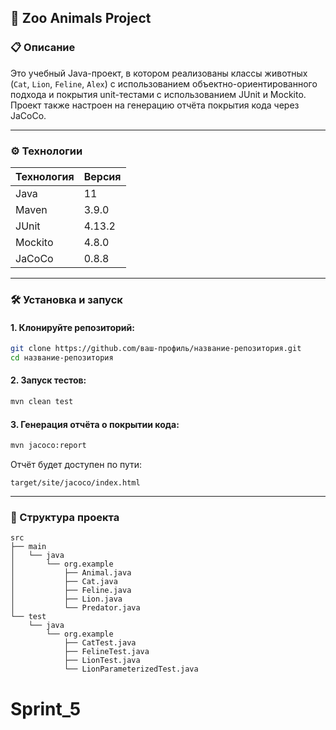 ## 🦁 Zoo Animals Project

### 📋 Описание

Это учебный Java-проект, в котором реализованы классы животных (`Cat`, `Lion`, `Feline`, `Alex`) с использованием объектно-ориентированного подхода и покрытия unit-тестами с использованием JUnit и Mockito. Проект также настроен на генерацию отчёта покрытия кода через JaCoCo.

---

### ⚙️ Технологии

| Технология      | Версия     |
|------------------|------------|
| Java             | 11         |
| Maven            | 3.9.0      |
| JUnit            | 4.13.2     |
| Mockito          | 4.8.0      |
| JaCoCo           | 0.8.8      |

---

### 🛠️ Установка и запуск

#### 1. Клонируйте репозиторий:

```bash
git clone https://github.com/ваш-профиль/название-репозитория.git
cd название-репозитория
```

#### 2. Запуск тестов:

```bash
mvn clean test
```

#### 3. Генерация отчёта о покрытии кода:

```bash
mvn jacoco:report
```

Отчёт будет доступен по пути:
```
target/site/jacoco/index.html
```

---

### 📁 Структура проекта

```
src
├── main
│   └── java
│       └── org.example
│           ├── Animal.java
│           ├── Cat.java
│           ├── Feline.java
│           ├── Lion.java
│           └── Predator.java
└── test
    └── java
        └── org.example
            ├── CatTest.java
            ├── FelineTest.java
            ├── LionTest.java
            └── LionParameterizedTest.java
```
# Sprint_5